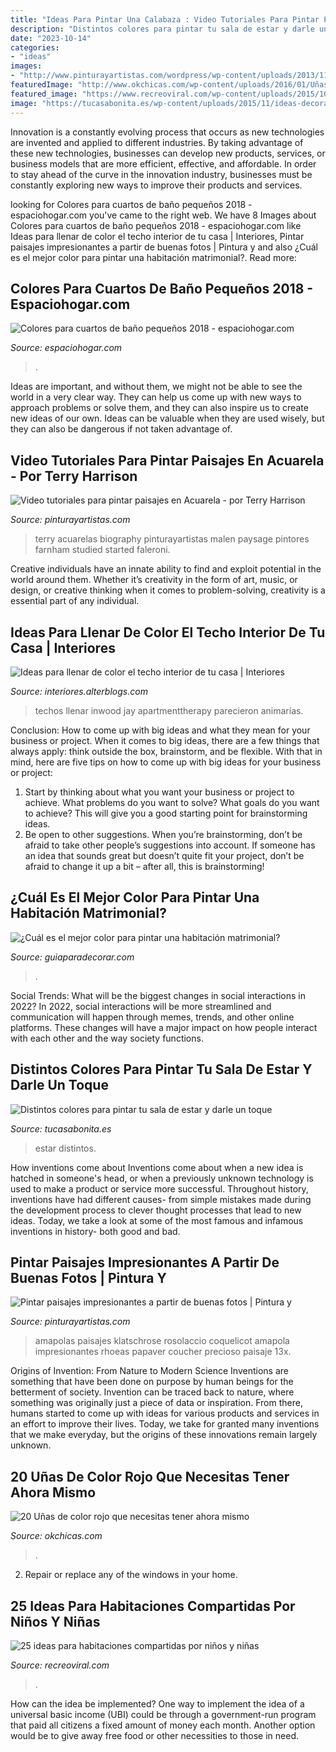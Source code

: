 ```yaml
---
title: "Ideas Para Pintar Una Calabaza : Video Tutoriales Para Pintar Paisajes En Acuarela"
description: "Distintos colores para pintar tu sala de estar y darle un toque"
date: "2023-10-14"
categories:
- "ideas"
images:
- "http://www.pinturayartistas.com/wordpress/wp-content/uploads/2013/11/terry-harrison/paisaje-terry-harrison.jpg"
featuredImage: "http://www.okchicas.com/wp-content/uploads/2016/01/Uñas-de-color-rojo-14-525x700.jpg"
featured_image: "https://www.recreoviral.com/wp-content/uploads/2015/10/Creativas-habitaciones-compartidas-por-niños-y-niñas-15.jpg"
image: "https://tucasabonita.es/wp-content/uploads/2015/11/ideas-decorar-salon-sala-estar-paredes-colores-2.jpg"
---
```



Innovation is a constantly evolving process that occurs as new technologies are invented and applied to different industries. By taking advantage of these new technologies, businesses can develop new products, services, or business models that are more efficient, effective, and affordable. In order to stay ahead of the curve in the innovation industry, businesses must be constantly exploring new ways to improve their products and services.

	

		
looking for Colores para cuartos de baño pequeños 2018 - espaciohogar.com you've came to the right web. We have 8 Images about Colores para cuartos de baño pequeños 2018 - espaciohogar.com like Ideas para llenar de color el techo interior de tu casa | Interiores, Pintar paisajes impresionantes a partir de buenas fotos | Pintura y and also ¿Cuál es el mejor color para pintar una habitación matrimonial?. Read more:
		
    
## Colores Para Cuartos De Baño Pequeños 2018 - Espaciohogar.com

<img loading=lazy src="https://espaciohogar.com/wp-content/uploads/2017/01/colores-para-el-bano-marron.jpg" onerror="this.onerror=null;this.src='https://tse2.mm.bing.net/th?id=OIP.Uc88SKwe4Wa8ej5Xc7biXgHaLp&amp;pid=15.1';" alt="Colores para cuartos de baño pequeños 2018 - espaciohogar.com">

_Source: espaciohogar.com_

>. 

	

Ideas are important, and without them, we might not be able to see the world in a very clear way. They can help us come up with new ways to approach problems or solve them, and they can also inspire us to create new ideas of our own. Ideas can be valuable when they are used wisely, but they can also be dangerous if not taken advantage of.

    
## Video Tutoriales Para Pintar Paisajes En Acuarela - Por Terry Harrison

<img loading=lazy src="http://www.pinturayartistas.com/wordpress/wp-content/uploads/2013/11/terry-harrison/paisaje-terry-harrison.jpg" onerror="this.onerror=null;this.src='https://tse4.mm.bing.net/th?id=OIP.vgDyerOLlOmLY-9RQGe_JAHaJc&amp;pid=15.1';" alt="Video tutoriales para pintar paisajes en Acuarela - por Terry Harrison">

_Source: pinturayartistas.com_

>terry acuarelas biography pinturayartistas malen paysage pintores farnham studied started faleroni. 

	

Creative individuals have an innate ability to find and exploit potential in the world around them. Whether it’s creativity in the form of art, music, or design, or creative thinking when it comes to problem-solving, creativity is a essential part of any individual.

    
## Ideas Para Llenar De Color El Techo Interior De Tu Casa | Interiores

<img loading=lazy src="https://interiores.alterblogs.com/wp-content/uploads/2014/09/color-en-techos-8.jpg" onerror="this.onerror=null;this.src='https://tse2.mm.bing.net/th?id=OIP.CjvHTUms3HtmEhEX9Qy8mAHaJ_&amp;pid=15.1';" alt="Ideas para llenar de color el techo interior de tu casa | Interiores">

_Source: interiores.alterblogs.com_

>techos llenar inwood jay apartmenttherapy parecieron animarías. 

	

Conclusion: How to come up with big ideas and what they mean for your business or project.
When it comes to big ideas, there are a few things that always apply: think outside the box, brainstorm, and be flexible. With that in mind, here are five tips on how to come up with big ideas for your business or project: 
1. Start by thinking about what you want your business or project to achieve. What problems do you want to solve? What goals do you want to achieve? This will give you a good starting point for brainstorming ideas. 
2. Be open to other suggestions. When you’re brainstorming, don’t be afraid to take other people’s suggestions into account. If someone has an idea that sounds great but doesn’t quite fit your project, don’t be afraid to change it up a bit – after all, this is brainstorming! 

    
## ¿Cuál Es El Mejor Color Para Pintar Una Habitación Matrimonial?

<img loading=lazy src="https://www.guiaparadecorar.com/wp-content/uploads/2020/08/color-para-pintar-una-habitacion-matrimonial-2-e1596551011335.jpg" onerror="this.onerror=null;this.src='https://tse3.mm.bing.net/th?id=OIP.MrI1W7vNzEkQTzCGhQm0sAHaKi&amp;pid=15.1';" alt="¿Cuál es el mejor color para pintar una habitación matrimonial?">

_Source: guiaparadecorar.com_

>. 

	

Social Trends: What will be the biggest changes in social interactions in 2022?
In 2022, social interactions will be more streamlined and communication will happen through memes, trends, and other online platforms. These changes will have a major impact on how people interact with each other and the way society functions.

    
## Distintos Colores Para Pintar Tu Sala De Estar Y Darle Un Toque

<img loading=lazy src="https://tucasabonita.es/wp-content/uploads/2015/11/ideas-decorar-salon-sala-estar-paredes-colores-2.jpg" onerror="this.onerror=null;this.src='https://tse3.mm.bing.net/th?id=OIP.01ONYpjOR-ZvDunukxMzCgHaFn&amp;pid=15.1';" alt="Distintos colores para pintar tu sala de estar y darle un toque">

_Source: tucasabonita.es_

>estar distintos. 

	

How inventions come about
Inventions come about when a new idea is hatched in someone's head, or when a previously unknown technology is used to make a product or service more successful. Throughout history, inventions have had different causes- from simple mistakes made during the development process to clever thought processes that lead to new ideas. Today, we take a look at some of the most famous and infamous inventions in history- both good and bad.

    
## Pintar Paisajes Impresionantes A Partir De Buenas Fotos | Pintura Y

<img loading=lazy src="http://www.pinturayartistas.com/wordpress/wp-content/uploads/2011/07/17_large.jpg" onerror="this.onerror=null;this.src='https://tse2.mm.bing.net/th?id=OIP.mZSoGkYN_MF8-b5P3c55qgHaE8&amp;pid=15.1';" alt="Pintar paisajes impresionantes a partir de buenas fotos | Pintura y">

_Source: pinturayartistas.com_

>amapolas paisajes klatschrose rosolaccio coquelicot amapola impresionantes rhoeas papaver coucher precioso paisaje 13x. 

	

Origins of Invention: From Nature to Modern Science
Inventions are something that have been done on purpose by human beings for the betterment of society. Invention can be traced back to nature, where something was originally just a piece of data or inspiration. From there, humans started to come up with ideas for various products and services in an effort to improve their lives. Today, we take for granted many inventions that we make everyday, but the origins of these innovations remain largely unknown.

    
## 20 Uñas De Color Rojo Que Necesitas Tener Ahora Mismo

<img loading=lazy src="http://www.okchicas.com/wp-content/uploads/2016/01/Uñas-de-color-rojo-14-525x700.jpg" onerror="this.onerror=null;this.src='https://tse4.mm.bing.net/th?id=OIP.LNjXVE0lwttFur89vXoFmAHaJ4&amp;pid=15.1';" alt="20 Uñas de color rojo que necesitas tener ahora mismo">

_Source: okchicas.com_

>. 

	

2. Repair or replace any of the windows in your home.

    
## 25 Ideas Para Habitaciones Compartidas Por Niños Y Niñas

<img loading=lazy src="https://www.recreoviral.com/wp-content/uploads/2015/10/Creativas-habitaciones-compartidas-por-niños-y-niñas-15.jpg" onerror="this.onerror=null;this.src='https://tse4.mm.bing.net/th?id=OIP.KsvALxE7HOEfEaq7JEAhGQHaKS&amp;pid=15.1';" alt="25 ideas para habitaciones compartidas por niños y niñas">

_Source: recreoviral.com_

>. 

	

How can the idea be implemented?
One way to implement the idea of a universal basic income (UBI) could be through a government-run program that paid all citizens a fixed amount of money each month. Another option would be to give away free food or other necessities to those in need.

